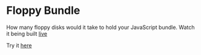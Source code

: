 # Floppy Bundle

How many floppy disks would it take to hold your JavaScript bundle. Watch it being built [live](https://youtu.be/idnkZzZm3rY)

Try it [here](https://floppy-bundle.netlify.app)


